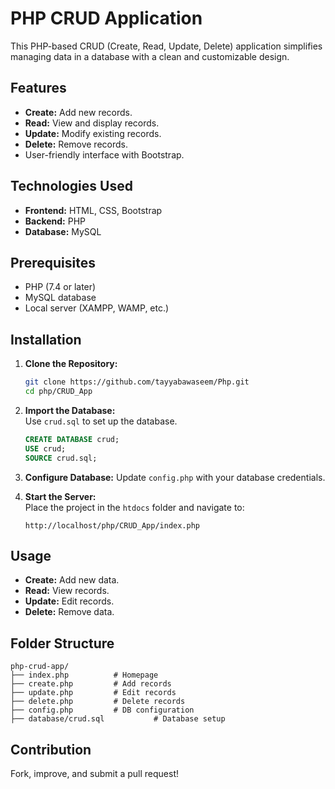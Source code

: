 # PHP CRUD Application

This PHP-based CRUD (Create, Read, Update, Delete) application simplifies managing data in a database with a clean and customizable design.

## Features

- **Create:** Add new records.  
- **Read:** View and display records.  
- **Update:** Modify existing records.  
- **Delete:** Remove records.  
- User-friendly interface with Bootstrap.  

## Technologies Used

- **Frontend:** HTML, CSS, Bootstrap  
- **Backend:** PHP  
- **Database:** MySQL  

## Prerequisites

- PHP (7.4 or later)  
- MySQL database  
- Local server (XAMPP, WAMP, etc.)

## Installation

1. **Clone the Repository:**
   ```bash
   git clone https://github.com/tayyabawaseem/Php.git
   cd php/CRUD_App
   ```

2. **Import the Database:**  
   Use `crud.sql` to set up the database.  
   ```sql
   CREATE DATABASE crud;
   USE crud;
   SOURCE crud.sql;
   ```

3. **Configure Database:**
   Update `config.php` with your database credentials.  

4. **Start the Server:**  
   Place the project in the `htdocs` folder and navigate to:  
   ```
   http://localhost/php/CRUD_App/index.php
   ```

## Usage

- **Create:** Add new data.  
- **Read:** View records.  
- **Update:** Edit records.  
- **Delete:** Remove data.  

## Folder Structure

```
php-crud-app/
├── index.php          # Homepage
├── create.php         # Add records
├── update.php         # Edit records
├── delete.php         # Delete records
├── config.php         # DB configuration
├── database/crud.sql           # Database setup
```

## Contribution

Fork, improve, and submit a pull request!
